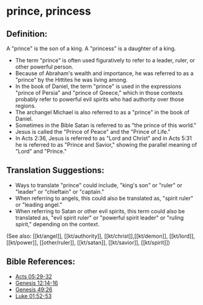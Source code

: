 # prince, princess #

## Definition: ##

A "prince" is the son of a king.  A "princess" is a daughter of a king.

* The term "prince" is often used figuratively to refer to a leader, ruler, or other powerful person.
* Because of Abraham's wealth and importance, he was referred to as a "prince" by the Hittites he was living among.
* In the book of Daniel, the term "prince" is used in the expressions "prince of Persia" and "prince of Greece," which in those contexts probably refer to powerful evil spirits who had authority over those regions.
* The archangel Michael is also referred to as a "prince" in the book of Daniel.
* Sometimes in the Bible Satan is referred to as "the prince of this world."
* Jesus is called the "Prince of Peace" and the "Prince of Life."
* In Acts 2:36, Jesus is referred to as "Lord and Christ" and in Acts 5:31 he is referred to as "Prince and Savior," showing the parallel meaning of "Lord" and "Prince."

## Translation Suggestions: ##

* Ways to translate "prince" could include, "king's son" or "ruler" or "leader" or "chieftain" or "captain." 
* When referring to angels, this could also be translated as, "spirit ruler" or "leading angel."
* When referring to Satan or other evil spirits, this term could also be translated as, "evil spirit ruler" or "powerful spirit leader" or "ruling spirit,"  depending on the context.

(See also: [[kt/angel]], [[kt/authority]], [[kt/christ]],[[kt/demon]], [[kt/lord]], [[kt/power]], [[other/ruler]], [[kt/satan]], [[kt/savior]], [[kt/spirit]])

## Bible References: ##

* [Acts 05:29-32](en/tn/act/help/05/29)
* [Genesis 12:14-16](en/tn/gen/help/12/14)
* [Genesis 49:26](en/tn/gen/help/49/26)
* [Luke 01:52-53](en/tn/luk/help/01/52)